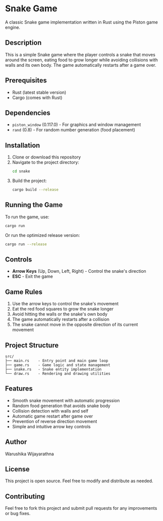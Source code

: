 # Snake Game

A classic Snake game implementation written in Rust using the Piston game engine.

## Description

This is a simple Snake game where the player controls a snake that moves around the screen, eating food to grow longer while avoiding collisions with walls and its own body. The game automatically restarts after a game over.

## Prerequisites

- Rust (latest stable version)
- Cargo (comes with Rust)

## Dependencies

- `piston_window` (0.117.0) - For graphics and window management
- `rand` (0.8) - For random number generation (food placement)

## Installation

1. Clone or download this repository
2. Navigate to the project directory:
   ```bash
   cd snake
   ```
3. Build the project:
   ```bash
   cargo build --release
   ```

## Running the Game

To run the game, use:
```bash
cargo run
```

Or run the optimized release version:
```bash
cargo run --release
```

## Controls

- **Arrow Keys** (Up, Down, Left, Right) - Control the snake's direction
- **ESC** - Exit the game

## Game Rules

1. Use the arrow keys to control the snake's movement
2. Eat the red food squares to grow the snake longer
3. Avoid hitting the walls or the snake's own body
4. The game automatically restarts after a collision
5. The snake cannot move in the opposite direction of its current movement

## Project Structure

```
src/
├── main.rs    - Entry point and main game loop
├── game.rs    - Game logic and state management
├── snake.rs   - Snake entity implementation
└── draw.rs    - Rendering and drawing utilities
```

## Features

- Smooth snake movement with automatic progression
- Random food generation that avoids snake body
- Collision detection with walls and self
- Automatic game restart after game over
- Prevention of reverse direction movement
- Simple and intuitive arrow key controls

## Author

Warushika Wijayarathna

## License

This project is open source. Feel free to modify and distribute as needed.

## Contributing

Feel free to fork this project and submit pull requests for any improvements or bug fixes.
